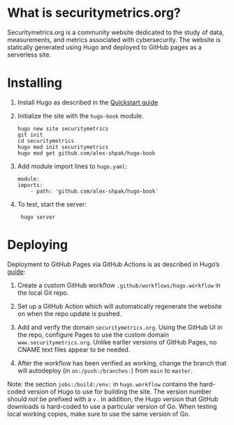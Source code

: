 # What is securitymetrics.org?

Securitymetrics.org is a community website dedicated to the study of data, measurements, and metrics associated with cybersecurity. The website is statically generated using Hugo and deployed to GitHub pages as a serverless site.

# Installing

1. Install Hugo as described in the [Quickstart guide](https://gohugo.io/getting-started/quick-start/)

2. Initialize the site with the `hugo-book` module.

       hugo new site securitymetrics
       git init
       cd securitymetrics
       hugo mod init securitymetrics
       hugo mod get github.com/alex-shpak/hugo-book

3. Add module import lines to `hugo.yaml`:

       module:
       imports:
           - path: 'github.com/alex-shpak/hugo-book'

4. To test, start the server:

        hugo server

# Deploying

Deployment to GitHub Pages via GitHub Actions is as described in Hugo’s [guide](https://gohugo.io/hosting-and-deployment/hosting-on-github/):

1. Create a custom GitHub workflow `.github/workflows/hugo.workflow` in the local Git repo.

2. Set up a GitHub Action which will automatically regenerate the website on when the repo update is pushed.

3. Add and verify the domain `securitymetrics.org`. Using the GitHub UI in the repo, configure Pages to use the custom domain `www.securitymetrics.org`. Unlike earlier versions of GitHub Pages, no CNAME text files appear to be needed.

4. After the workflow has been verified as working, change the branch that will autodeploy (in `on:/push:/branches:`) from `main` to `master`.

Note: the section `jobs:/build:/env:` in `hugo.workflow` contains the hard-coded version of Hugo to use for building the site. The version number should _not_ be prefixed with a `v.` In addition, the Hugo version that GitHub downloads is hard-coded to use a particular version of Go. When testing local working copies, make sure to use the same version of Go.